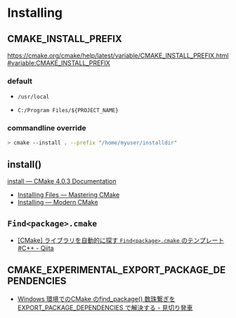 # Installing

## CMAKE_INSTALL_PREFIX

https://cmake.org/cmake/help/latest/variable/CMAKE_INSTALL_PREFIX.html#variable:CMAKE_INSTALL_PREFIX

### default

- `/usr/local`

- `C:/Program Files/${PROJECT_NAME}`

### commandline override

```sh
> cmake --install . --prefix "/home/myuser/installdir"
```

## install()

[install &mdash; CMake 4.0.3 Documentation](https://cmake.org/cmake/help/latest/command/install.html)

- [Installing Files — Mastering CMake](https://cmake.org/cmake/help/book/mastering-cmake/chapter/Install.html)
- [Installing — Modern CMake](https://cliutils.gitlab.io/modern-cmake/chapters/install/installing.html)

## `Find<package>.cmake`

- [[CMake] ライブラリを自動的に探す `Find<package>.cmake` のテンプレート #C++ - Qiita](https://qiita.com/shohirose/items/d9bda00a39a113965c5c)

## CMAKE_EXPERIMENTAL_EXPORT_PACKAGE_DEPENDENCIES

- [Windows 環境でのCMake のfind_package() 数珠繋ぎを EXPORT_PACKAGE_DEPENDENCIES で解決する - 見切り発車](https://uyamae.hatenablog.com/entry/2024/11/22/234200)
